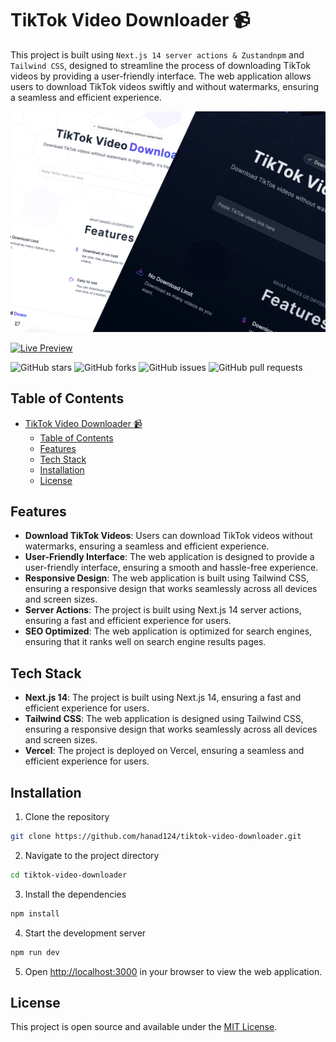# TikTok Video Downloader 📹

This project is built using `Next.js 14 server actions & Zustandnpm` and `Tailwind CSS`, designed to streamline the process of downloading TikTok videos by providing a user-friendly interface. The web application allows users to download TikTok videos swiftly and without watermarks, ensuring a seamless and efficient experience.

[![Portfolio Preview](./public/assets/showCase-1.svg)](https://tiktok-video-downloader.netlify.app/)

<!-- live website -->

[![Live Preview](https://img.shields.io/badge/View%20Live%20Website-000?style=for-the-badge&logo=vercel&logoColor=white)](https://tiktok-video-downloader.netlify.app/)

![GitHub stars](https://img.shields.io/github/stars/hanad124/tiktok-video-downloader?style=for-the-badge) ![GitHub forks](https://img.shields.io/github/forks/hanad124/tiktok-video-downloader?style=for-the-badge) ![GitHub issues](https://img.shields.io/github/issues/hanad124/tiktok-video-downloader?style=for-the-badge) ![GitHub pull requests](https://img.shields.io/github/issues-pr/hanad124/tiktok-video-downloader?style=for-the-badge)

## Table of Contents

- [TikTok Video Downloader 📹](#tiktok-video-downloader-)
  - [Table of Contents](#table-of-contents)
  - [Features](#features)
  - [Tech Stack](#tech-stack)
  - [Installation](#installation)
  - [License](#license)

## Features

- **Download TikTok Videos**: Users can download TikTok videos without watermarks, ensuring a seamless and efficient experience.
- **User-Friendly Interface**: The web application is designed to provide a user-friendly interface, ensuring a smooth and hassle-free experience.
- **Responsive Design**: The web application is built using Tailwind CSS, ensuring a responsive design that works seamlessly across all devices and screen sizes.
- **Server Actions**: The project is built using Next.js 14 server actions, ensuring a fast and efficient experience for users.
- **SEO Optimized**: The web application is optimized for search engines, ensuring that it ranks well on search engine results pages.

## Tech Stack

- **Next.js 14**: The project is built using Next.js 14, ensuring a fast and efficient experience for users.
- **Tailwind CSS**: The web application is designed using Tailwind CSS, ensuring a responsive design that works seamlessly across all devices and screen sizes.
- **Vercel**: The project is deployed on Vercel, ensuring a seamless and efficient experience for users.

## Installation

1. Clone the repository

```bash
git clone https://github.com/hanad124/tiktok-video-downloader.git
```

2. Navigate to the project directory

```bash
cd tiktok-video-downloader
```

3. Install the dependencies

```bash
npm install
```

4. Start the development server

```bash
npm run dev
```

5. Open [http://localhost:3000](http://localhost:3000) in your browser to view the web application.

## License

This project is open source and available under the [MIT License](LICENSE).
